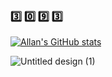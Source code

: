 ### 3️⃣ 0️⃣ 9️⃣ 3️⃣





[![Allan's GitHub stats](https://github-readme-stats.vercel.app/api?username=thirtyninetythree)](https://github.com/thirtyninetythree/github-readme-stats)

![Untitled design (1)](https://user-images.githubusercontent.com/98053458/184589326-af4e51b3-4ebf-4465-87aa-ca0dea26dee3.gif)
